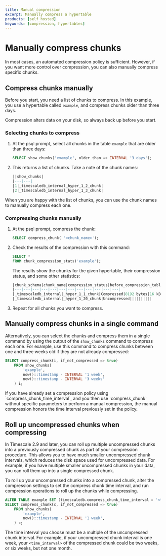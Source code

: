 ```yaml
---
title: Manual compression
excerpt: Manually compress a hypertable
products: [self_hosted]
keywords: [compression, hypertables]
---
```


# Manually compress chunks

In most cases, an automated compression policy is sufficient. However, if you
want more control over compression, you can also manually compress specific
chunks.

## Compress chunks manually

Before you start, you need a list of chunks to compress. In this example, you
use a hypertable called `example`, and compress chunks older than three days.

<Highlight type="warning">
Compression alters data on your disk, so always back up before you start.
</Highlight>

<Procedure>

### Selecting chunks to compress

1.  At the psql prompt, select all chunks in the table `example` that are older
    than three days:

    ```sql
    SELECT show_chunks('example', older_than => INTERVAL '3 days');
    ```

1.  This returns a list of chunks. Take a note of the chunk names:

    ```sql
    ||show_chunks|
    |---|---|
    |1|_timescaledb_internal_hyper_1_2_chunk|
    |2|_timescaledb_internal_hyper_1_3_chunk|
    ```

</Procedure>

When you are happy with the list of chunks, you can use the chunk names to
manually compress each one.

<Procedure>

### Compressing chunks manually

1.  At the psql prompt, compress the chunk:

    ```sql
    SELECT compress_chunk( '<chunk_name>');
    ```

1.  Check the results of the compression with this command:

    ```sql
    SELECT *
    FROM chunk_compression_stats('example');
    ```

    The results show the chunks for the given hypertable, their compression
    status, and some other statistics:

    ```sql
    |chunk_schema|chunk_name|compression_status|before_compression_table_bytes|before_compression_index_bytes|before_compression_toast_bytes|before_compression_total_bytes|after_compression_table_bytes|after_compression_index_bytes|after_compression_toast_bytes|after_compression_total_bytes|node_name|
    |---|---|---|---|---|---|---|---|---|---|---|---|
    |_timescaledb_internal|_hyper_1_1_chunk|Compressed|8192 bytes|16 kB|8192 bytes|32 kB|8192 bytes|16 kB|8192 bytes|32 kB||
    |_timescaledb_internal|_hyper_1_20_chunk|Uncompressed||||||||||
    ```

1.  Repeat for all chunks you want to compress.

</Procedure>

## Manually compress chunks in a single command

Alternatively, you can select the chunks and compress them in a single command
by using the output of the `show_chunks` command to compress each one. For
example, use this command to compress chunks between one and three weeks old
if they are not already compressed:

```sql
SELECT compress_chunk(i, if_not_compressed => true)
    FROM show_chunks(
        'example',
        now()::timestamp - INTERVAL '1 week',
        now()::timestamp - INTERVAL '3 weeks'
    ) i;
```

<Highlight type="note">
If you have already set a compression policy using
`compress_chunk_time_interval`, and you then use `compress_chunk` without
specific parameters to perform a manual compression, the manual compression
honors the time interval previously set in the policy.
</Highlight>

## Roll up uncompressed chunks when compressing

In Timescale&nbsp;2.9 and later, you can roll up multiple uncompressed chunks into
a previously compressed chunk as part of your compression procedure. This allows
you to have much smaller uncompressed chunk intervals, which reduces the disk
space used for uncompressed data. For example, if you have multiple smaller
uncompressed chunks in your data, you can roll them up into a single compressed
chunk.

To roll up your uncompressed chunks into a compressed chunk, alter the compression
settings to set the compress chunk time interval, and run compression operations
to roll up the chunks while compressing.

```sql
ALTER TABLE example SET (timescaledb.compress_chunk_time_interval = '<time_interval>');
SELECT compress_chunk(c, if_not_compressed => true)
    FROM show_chunks(
        'example',
        now()::timestamp - INTERVAL '1 week',
    ) c;
```

The time interval you choose must be a multiple of the uncompressed chunk
interval. For example, if your uncompressed chunk interval is one week, your
`<time_interval>` of the compressed chunk could be two weeks, or six weeks, but
not one month.
